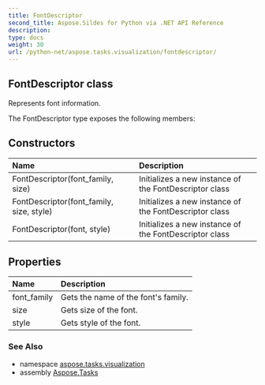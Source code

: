 ```yaml
---
title: FontDescriptor
second_title: Aspose.Sildes for Python via .NET API Reference
description: 
type: docs
weight: 30
url: /python-net/aspose.tasks.visualization/fontdescriptor/
---
```


## FontDescriptor class

Represents font information.

The FontDescriptor type exposes the following members:
## Constructors
| Name | Description |
| :- | :- |
|FontDescriptor(font_family, size)|Initializes a new instance of the FontDescriptor class|
|FontDescriptor(font_family, size, style)|Initializes a new instance of the FontDescriptor class|
|FontDescriptor(font, style)|Initializes a new instance of the FontDescriptor class|
## Properties
| Name | Description |
| :- | :- |
|font_family|Gets the name of the font's family.|
|size|Gets size of the font.|
|style|Gets style of the font.|

### See Also

* namespace [aspose.tasks.visualization](/python-net/aspose.tasks.visualization/)
* assembly [Aspose.Tasks](/tasks/python-net/)

